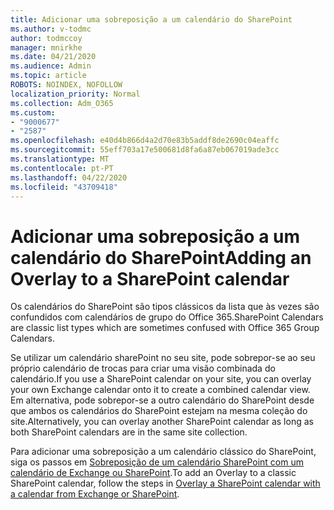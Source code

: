 ```yaml
---
title: Adicionar uma sobreposição a um calendário do SharePoint
ms.author: v-todmc
author: todmccoy
manager: mnirkhe
ms.date: 04/21/2020
ms.audience: Admin
ms.topic: article
ROBOTS: NOINDEX, NOFOLLOW
localization_priority: Normal
ms.collection: Adm_O365
ms.custom:
- "9000677"
- "2587"
ms.openlocfilehash: e40d4b866d4a2d70e83b5addf8de2690c04eaffc
ms.sourcegitcommit: 55eff703a17e500681d8fa6a87eb067019ade3cc
ms.translationtype: MT
ms.contentlocale: pt-PT
ms.lasthandoff: 04/22/2020
ms.locfileid: "43709418"
---
```

# <a name="adding-an-overlay-to-a-sharepoint-calendar"></a><span data-ttu-id="5afca-102">Adicionar uma sobreposição a um calendário do SharePoint</span><span class="sxs-lookup"><span data-stu-id="5afca-102">Adding an Overlay to a SharePoint calendar</span></span>

<span data-ttu-id="5afca-103">Os calendários do SharePoint são tipos clássicos da lista que às vezes são confundidos com calendários de grupo do Office 365.</span><span class="sxs-lookup"><span data-stu-id="5afca-103">SharePoint Calendars are classic list types which are sometimes confused with Office 365 Group Calendars.</span></span>
 
<span data-ttu-id="5afca-104">Se utilizar um calendário sharePoint no seu site, pode sobrepor-se ao seu próprio calendário de trocas para criar uma visão combinada do calendário.</span><span class="sxs-lookup"><span data-stu-id="5afca-104">If you use a SharePoint calendar on your site, you can overlay your own Exchange calendar onto it to create a combined calendar view.</span></span> <span data-ttu-id="5afca-105">Em alternativa, pode sobrepor-se a outro calendário do SharePoint desde que ambos os calendários do SharePoint estejam na mesma coleção do site.</span><span class="sxs-lookup"><span data-stu-id="5afca-105">Alternatively, you can overlay another SharePoint calendar as long as both SharePoint calendars are in the same site collection.</span></span>
 
<span data-ttu-id="5afca-106">Para adicionar uma sobreposição a um calendário clássico do SharePoint, siga os passos em [Sobreposição de um calendário SharePoint com um calendário de Exchange ou SharePoint](https://support.office.com/article/Overlay-a-SharePoint-calendar-with-a-calendar-from-Exchange-or-SharePoint-4CAEBE59-3994-4A94-9322-B31ABB8A5E9A).</span><span class="sxs-lookup"><span data-stu-id="5afca-106">To add an Overlay to a classic SharePoint calendar, follow the steps in [Overlay a SharePoint calendar with a calendar from Exchange or SharePoint](https://support.office.com/article/Overlay-a-SharePoint-calendar-with-a-calendar-from-Exchange-or-SharePoint-4CAEBE59-3994-4A94-9322-B31ABB8A5E9A).</span></span>
